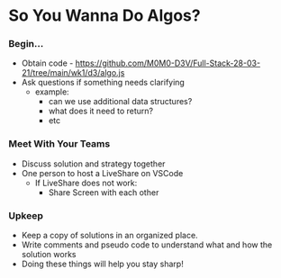 # So You Wanna Do Algos?

### Begin...
- Obtain code - https://github.com/M0M0-D3V/Full-Stack-28-03-21/tree/main/wk1/d3/algo.js
- Ask questions if something needs clarifying
    - example:
        - can we use additional data structures?
        - what does it need to return?
        - etc

### Meet With Your Teams
- Discuss solution and strategy together
- One person to host a LiveShare on VSCode
    - If LiveShare does not work:
        - Share Screen with each other

### Upkeep
- Keep a copy of solutions in an organized place.
- Write comments and pseudo code to understand what and how the solution works
- Doing these things will help you stay sharp!